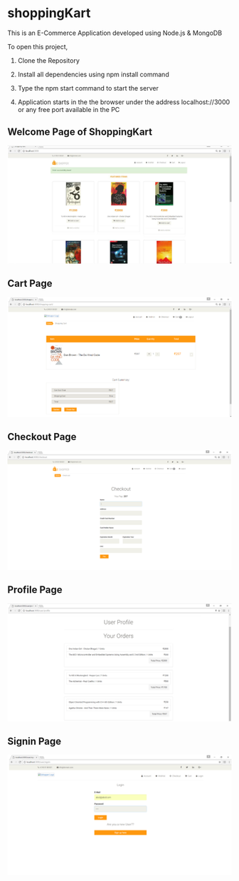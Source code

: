 # shoppingKart

This is an E-Commerce Application developed using Node.js & MongoDB 

To open this project,

1. Clone the Repository

2. Install all dependencies using npm install command

3. Type the npm start command to start the server

4. Application starts in the the browser under the address localhost://3000 or any free port available in the PC  

## Welcome Page of ShoppingKart

![alt text](screenshots/index.png "Index Page ")

## Cart Page

![alt text](screenshots/Cart.png "Cart Page ")

## Checkout Page

![alt text](screenshots/checkout.png "checkout Page ")

## Profile Page

![alt text](screenshots/profile.png "Profile Page ")

## Signin Page

![alt text](screenshots/signin.png "Signin Page ")